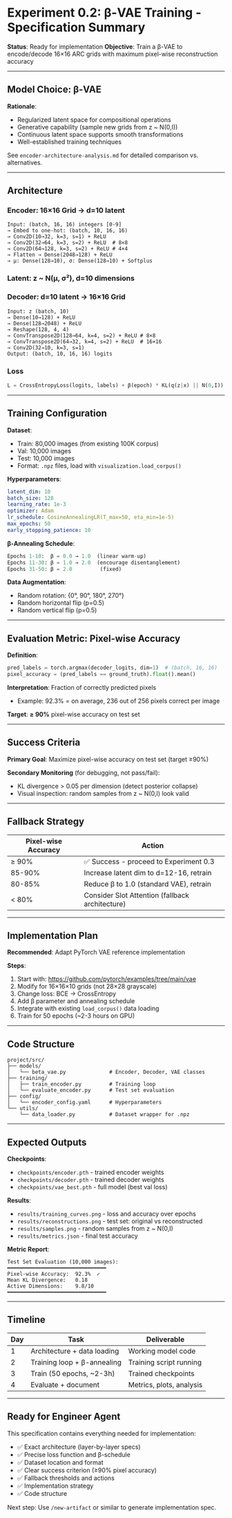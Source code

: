 # Experiment 0.2: β-VAE Training - Specification Summary

**Status**: Ready for implementation
**Objective**: Train a β-VAE to encode/decode 16×16 ARC grids with maximum pixel-wise reconstruction accuracy

---

## Model Choice: β-VAE

**Rationale**:
- Regularized latent space for compositional operations
- Generative capability (sample new grids from z ~ N(0,I))
- Continuous latent space supports smooth transformations
- Well-established training techniques

See `encoder-architecture-analysis.md` for detailed comparison vs. alternatives.

---

## Architecture

### Encoder: 16×16 Grid → d=10 latent
```
Input: (batch, 16, 16) integers [0-9]
→ Embed to one-hot: (batch, 10, 16, 16)
→ Conv2D(10→32, k=3, s=1) + ReLU
→ Conv2D(32→64, k=3, s=2) + ReLU  # 8×8
→ Conv2D(64→128, k=3, s=2) + ReLU # 4×4
→ Flatten → Dense(2048→128) + ReLU
→ μ: Dense(128→10), σ: Dense(128→10) + Softplus
```

### Latent: z ~ N(μ, σ²), d=10 dimensions

### Decoder: d=10 latent → 16×16 Grid
```
Input: z (batch, 10)
→ Dense(10→128) + ReLU
→ Dense(128→2048) + ReLU
→ Reshape(128, 4, 4)
→ ConvTranspose2D(128→64, k=4, s=2) + ReLU # 8×8
→ ConvTranspose2D(64→32, k=4, s=2) + ReLU  # 16×16
→ Conv2D(32→10, k=3, s=1)
Output: (batch, 10, 16, 16) logits
```

### Loss
```python
L = CrossEntropyLoss(logits, labels) + β(epoch) * KL(q(z|x) || N(0,I))
```

---

## Training Configuration

**Dataset**:
- Train: 80,000 images (from existing 100K corpus)
- Val: 10,000 images
- Test: 10,000 images
- Format: `.npz` files, load with `visualization.load_corpus()`

**Hyperparameters**:
```yaml
latent_dim: 10
batch_size: 128
learning_rate: 1e-3
optimizer: Adam
lr_schedule: CosineAnnealingLR(T_max=50, eta_min=1e-5)
max_epochs: 50
early_stopping_patience: 10
```

**β-Annealing Schedule**:
```python
Epochs 1-10:  β = 0.0 → 1.0  (linear warm-up)
Epochs 11-30: β = 1.0 → 2.0  (encourage disentanglement)
Epochs 31-50: β = 2.0         (fixed)
```

**Data Augmentation**:
- Random rotation: {0°, 90°, 180°, 270°}
- Random horizontal flip (p=0.5)
- Random vertical flip (p=0.5)

---

## Evaluation Metric: Pixel-wise Accuracy

**Definition**:
```python
pred_labels = torch.argmax(decoder_logits, dim=1)  # (batch, 16, 16)
pixel_accuracy = (pred_labels == ground_truth).float().mean()
```

**Interpretation**: Fraction of correctly predicted pixels
- Example: 92.3% = on average, 236 out of 256 pixels correct per image

**Target**: **≥ 90%** pixel-wise accuracy on test set

---

## Success Criteria

**Primary Goal**: Maximize pixel-wise accuracy on test set (target ≥90%)

**Secondary Monitoring** (for debugging, not pass/fail):
- KL divergence > 0.05 per dimension (detect posterior collapse)
- Visual inspection: random samples from z ~ N(0,I) look valid

---

## Fallback Strategy

| Pixel-wise Accuracy | Action |
|---------------------|--------|
| ≥ 90% | ✅ Success - proceed to Experiment 0.3 |
| 85-90% | Increase latent dim to d=12-16, retrain |
| 80-85% | Reduce β to 1.0 (standard VAE), retrain |
| < 80% | Consider Slot Attention (fallback architecture) |

---

## Implementation Plan

**Recommended**: Adapt PyTorch VAE reference implementation

**Steps**:
1. Start with: https://github.com/pytorch/examples/tree/main/vae
2. Modify for 16×16×10 grids (not 28×28 grayscale)
3. Change loss: BCE → CrossEntropy
4. Add β parameter and annealing schedule
5. Integrate with existing `load_corpus()` data loading
6. Train for 50 epochs (~2-3 hours on GPU)

---

## Code Structure

```
project/src/
├── models/
│   └── beta_vae.py              # Encoder, Decoder, VAE classes
├── training/
│   ├── train_encoder.py         # Training loop
│   └── evaluate_encoder.py      # Test set evaluation
├── config/
│   └── encoder_config.yaml      # Hyperparameters
└── utils/
    └── data_loader.py           # Dataset wrapper for .npz
```

---

## Expected Outputs

**Checkpoints**:
- `checkpoints/encoder.pth` - trained encoder weights
- `checkpoints/decoder.pth` - trained decoder weights
- `checkpoints/vae_best.pth` - full model (best val loss)

**Results**:
- `results/training_curves.png` - loss and accuracy over epochs
- `results/reconstructions.png` - test set: original vs reconstructed
- `results/samples.png` - random samples from z ~ N(0,I)
- `results/metrics.json` - final test accuracy

**Metric Report**:
```
Test Set Evaluation (10,000 images):
━━━━━━━━━━━━━━━━━━━━━━━━━━━━━━━━
Pixel-wise Accuracy:  92.3%  ✓
Mean KL Divergence:   0.18
Active Dimensions:    9.8/10
━━━━━━━━━━━━━━━━━━━━━━━━━━━━━━━━
```

---

## Timeline

| Day | Task | Deliverable |
|-----|------|-------------|
| 1 | Architecture + data loading | Working model code |
| 2 | Training loop + β-annealing | Training script running |
| 3 | Train (50 epochs, ~2-3h) | Trained checkpoints |
| 4 | Evaluate + document | Metrics, plots, analysis |

---

## Ready for Engineer Agent

This specification contains everything needed for implementation:
- ✅ Exact architecture (layer-by-layer specs)
- ✅ Precise loss function and β-schedule
- ✅ Dataset location and format
- ✅ Clear success criterion (≥90% pixel accuracy)
- ✅ Fallback thresholds and actions
- ✅ Implementation strategy
- ✅ Code structure

Next step: Use `/new-artifact` or similar to generate implementation spec.
